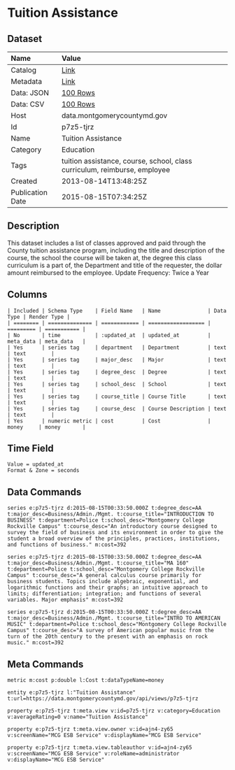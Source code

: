 # Tuition Assistance

## Dataset

| Name | Value |
| :--- | :---- |
| Catalog | [Link](https://catalog.data.gov/dataset/tuition-assistance-5fc94) |
| Metadata | [Link](https://data.montgomerycountymd.gov/api/views/p7z5-tjrz) |
| Data: JSON | [100 Rows](https://data.montgomerycountymd.gov/api/views/p7z5-tjrz/rows.json?max_rows=100) |
| Data: CSV | [100 Rows](https://data.montgomerycountymd.gov/api/views/p7z5-tjrz/rows.csv?max_rows=100) |
| Host | data.montgomerycountymd.gov |
| Id | p7z5-tjrz |
| Name | Tuition Assistance |
| Category | Education |
| Tags | tuition assistance, course, school, class curriculum, reimburse, employee |
| Created | 2013-08-14T13:48:25Z |
| Publication Date | 2015-08-15T07:34:25Z |

## Description

This dataset includes a list of classes approved and paid through the County tuition assistance program, including the title and description of the course, the school the course will be taken at, the degree this class curriculum is a part of, the Department and title of the requester, the dollar amount reimbursed to the employee.  Update Frequency:  Twice a Year

## Columns

```ls
| Included | Schema Type    | Field Name   | Name               | Data Type | Render Type |
| ======== | ============== | ============ | ================== | ========= | =========== |
| No       | time           | :updated_at  | updated_at         | meta_data | meta_data   |
| Yes      | series tag     | department   | Department         | text      | text        |
| Yes      | series tag     | major_desc   | Major              | text      | text        |
| Yes      | series tag     | degree_desc  | Degree             | text      | text        |
| Yes      | series tag     | school_desc  | School             | text      | text        |
| Yes      | series tag     | course_title | Course Title       | text      | text        |
| Yes      | series tag     | course_desc  | Course Description | text      | text        |
| Yes      | numeric metric | cost         | Cost               | money     | money       |
```

## Time Field

```ls
Value = updated_at
Format & Zone = seconds
```

## Data Commands

```ls
series e:p7z5-tjrz d:2015-08-15T00:33:50.000Z t:degree_desc=AA t:major_desc=Business/Admin./Mgmt. t:course_title="INTRODUCTION TO BUSINESS" t:department=Police t:school_desc="Montgomery College Rockville Campus" t:course_desc="An introductory course designed to survey the field of business and its environment in order to give the student a broad overview of the principles, practices, institutions, and functions of business." m:cost=392

series e:p7z5-tjrz d:2015-08-15T00:33:50.000Z t:degree_desc=AA t:major_desc=Business/Admin./Mgmt. t:course_title="MA 160" t:department=Police t:school_desc="Montgomery College Rockville Campus" t:course_desc="A general calculus course primarily for business students. Topics include algebraic, exponential, and logarithmic functions and their graphs; an intuitive approach to limits; differentiation; integration; and functions of several variables. Major emphasis" m:cost=392

series e:p7z5-tjrz d:2015-08-15T00:33:50.000Z t:degree_desc=AA t:major_desc=Business/Admin./Mgmt. t:course_title="INTRO TO AMERICAN MUSIC" t:department=Police t:school_desc="Montgomery College Rockville Campus" t:course_desc="A survey of American popular music from the turn of the 20th century to the present with an emphasis on rock music." m:cost=392
```

## Meta Commands

```ls
metric m:cost p:double l:Cost t:dataTypeName=money

entity e:p7z5-tjrz l:"Tuition Assistance" t:url=https://data.montgomerycountymd.gov/api/views/p7z5-tjrz

property e:p7z5-tjrz t:meta.view v:id=p7z5-tjrz v:category=Education v:averageRating=0 v:name="Tuition Assistance"

property e:p7z5-tjrz t:meta.view.owner v:id=ajn4-zy65 v:screenName="MCG ESB Service" v:displayName="MCG ESB Service"

property e:p7z5-tjrz t:meta.view.tableauthor v:id=ajn4-zy65 v:screenName="MCG ESB Service" v:roleName=administrator v:displayName="MCG ESB Service"
```